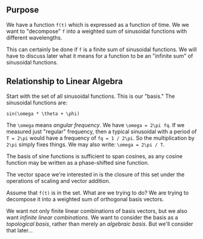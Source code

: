 ## Purpose

We have a function `f(t)` which is expressed as a function of time. We
we want to "decompose" `f` into a weighted sum of sinusoidal functions
with different wavelengths.

This can certainly be done if `f` is a finite sum of sinusoidal
functions. We will have to discuss later what it means for a function to
be an "infinite sum" of sinusoidal functions.

## Relationship to Linear Algebra

Start with the set of all sinusoidal functions. This is our "basis." The
sinusoidal functions are:

    sin(\omega * \theta + \phi)

The `\omega` means *angular frequency*. We have `\omega = 2\pi fq`. If
we measured just "regular" frequency, then a typical sinusoidal with a
period of `T = 2\pi` would have a frequency of `fq = 1 / 2\pi`. So
the multiplication by `2\pi` simply fixes things. We may also write:
`\omega = 2\pi / T`.

The basis of sine functions is sufficient to span cosines, as any cosine
function may be written as a phase-shifted sine function.

The vector space we're interested in is the closure of this set under
the operations of scaling and vector addition.

Assume that `f(t)` is in the set. What are we trying to do? We are
trying to decompose it into a weighted sum of orthogonal basis vectors.

We want not only finite linear combinations of basis vectors, but we
also want *infinite linear combinations*. We want to consider the basis
as a *topological basis*, rather than merely an *algebraic basis*. But
we'll consider that later...

